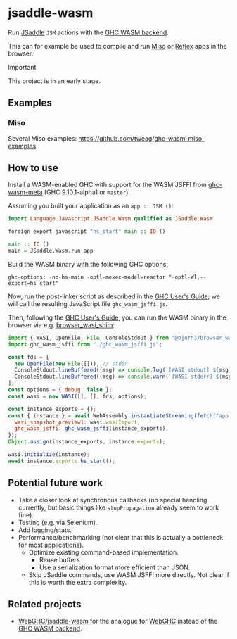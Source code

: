 # jsaddle-wasm

Run [JSaddle][] `JSM` actions with the [GHC WASM backend][].

This can for example be used to compile and run [Miso][] or [Reflex][] apps in the browser.

> [!IMPORTANT]
> This project is in an early stage.

## Examples

### Miso

Several Miso examples: https://github.com/tweag/ghc-wasm-miso-examples

## How to use

Install a WASM-enabled GHC with support for the WASM JSFFI from [ghc-wasm-meta][] (GHC 9.10.1-alpha1 or `master`).

Assuming you built your application as an `app :: JSM ()`:

```haskell
import Language.Javascript.JSaddle.Wasm qualified as JSaddle.Wasm

foreign export javascript "hs_start" main :: IO ()

main :: IO ()
main = JSaddle.Wasm.run app
```

Build the WASM binary with the following GHC options:
```cabal
ghc-options: -no-hs-main -optl-mexec-model=reactor "-optl-Wl,--export=hs_start"
```

Now, run the post-linker script as described in the [GHC User's Guide][ghc-users-guide-js-api]; we will call the resulting JavaScript file `ghc_wasm_jsffi.js`.

Then, following the [GHC User's Guide][ghc-users-guide-js-api], you can run the WASM binary in the browser via e.g. [browser_wasi_shim][]:
```javascript
import { WASI, OpenFile, File, ConsoleStdout } from "@bjorn3/browser_wasi_shim";
import ghc_wasm_jsffi from "./ghc_wasm_jsffi.js";

const fds = [
  new OpenFile(new File([])), // stdin
  ConsoleStdout.lineBuffered((msg) => console.log(`[WASI stdout] ${msg}`)),
  ConsoleStdout.lineBuffered((msg) => console.warn(`[WASI stderr] ${msg}`)),
];
const options = { debug: false };
const wasi = new WASI([], [], fds, options);

const instance_exports = {};
const { instance } = await WebAssembly.instantiateStreaming(fetch("app.wasm"), {
  wasi_snapshot_preview1: wasi.wasiImport,
  ghc_wasm_jsffi: ghc_wasm_jsffi(instance_exports),
});
Object.assign(instance_exports, instance.exports);

wasi.initialize(instance);
await instance.exports.hs_start();
```

## Potential future work

 - Take a closer look at synchronous callbacks (no special handling currently, but basic things like `stopPropagation` already seem to work fine).
 - Testing (e.g. via Selenium).
 - Add logging/stats.
 - Performance/benchmarking (not clear that this is actually a bottleneck for most applications).
    - Optimize existing command-based implementation.
       - Reuse buffers
       - Use a serialization format more efficient than JSON.
    - Skip JSaddle commands, use WASM JSFFI more directly. Not clear if this is worth the extra complexity.

## Related projects

 - [WebGHC/jsaddle-wasm](https://github.com/WebGHC/jsaddle-wasm) for the analogue for [WebGHC][] instead of the [GHC WASM backend][].

[JSaddle]: https://github.com/ghcjs/jsaddle
[GHC WASM backend]: https://www.tweag.io/blog/2022-11-22-wasm-backend-merged-in-ghc
[Miso]: https://github.com/dmjio/miso
[Reflex]: https://github.com/reflex-frp/reflex
[ghc-wasm-meta]: https://gitlab.haskell.org/ghc/ghc-wasm-meta
[browser_wasi_shim]: https://github.com/bjorn3/browser_wasi_shim
[ghc-users-guide-js-api]: https://ghc.gitlab.haskell.org/ghc/doc/users_guide/wasm.html#the-javascript-api
[WebGHC]: https://webghc.github.io
